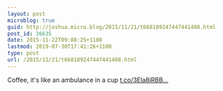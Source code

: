 ```yaml
---
layout: post
microblog: true
guid: http://joshua.micro.blog/2015/11/21/t668189247447441408.html
post_id: 36635
date: 2015-11-22T09:08:25+1100
lastmod: 2019-07-30T17:41:26+1100
type: post
url: /2015/11/21/t668189247447441408.html
---
```

Coffee, it's like an ambulance in a cup [t.co/3Ela8iRBB...](https://t.co/3Ela8iRBB5)
